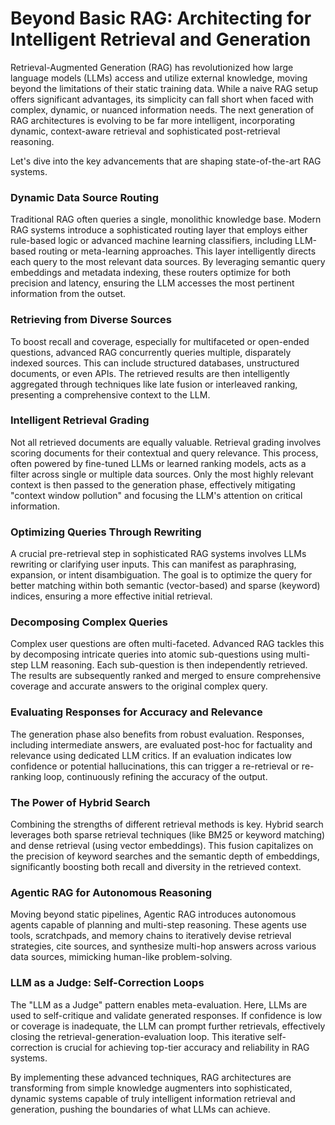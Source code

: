 # Beyond Basic RAG: Architecting for Intelligent Retrieval and Generation

Retrieval-Augmented Generation (RAG) has revolutionized how large language models (LLMs) access and utilize external knowledge, moving beyond the limitations of their static training data. While a naive RAG setup offers significant advantages, its simplicity can fall short when faced with complex, dynamic, or nuanced information needs. The next generation of RAG architectures is evolving to be far more intelligent, incorporating dynamic, context-aware retrieval and sophisticated post-retrieval reasoning.

Let's dive into the key advancements that are shaping state-of-the-art RAG systems.

### Dynamic Data Source Routing

Traditional RAG often queries a single, monolithic knowledge base. Modern RAG systems introduce a sophisticated routing layer that employs either rule-based logic or advanced machine learning classifiers, including LLM-based routing or meta-learning approaches. This layer intelligently directs each query to the most relevant data sources. By leveraging semantic query embeddings and metadata indexing, these routers optimize for both precision and latency, ensuring the LLM accesses the most pertinent information from the outset.

### Retrieving from Diverse Sources

To boost recall and coverage, especially for multifaceted or open-ended questions, advanced RAG concurrently queries multiple, disparately indexed sources. This can include structured databases, unstructured documents, or even APIs. The retrieved results are then intelligently aggregated through techniques like late fusion or interleaved ranking, presenting a comprehensive context to the LLM.

### Intelligent Retrieval Grading

Not all retrieved documents are equally valuable. Retrieval grading involves scoring documents for their contextual and query relevance. This process, often powered by fine-tuned LLMs or learned ranking models, acts as a filter across single or multiple data sources. Only the most highly relevant context is then passed to the generation phase, effectively mitigating "context window pollution" and focusing the LLM's attention on critical information.

### Optimizing Queries Through Rewriting

A crucial pre-retrieval step in sophisticated RAG systems involves LLMs rewriting or clarifying user inputs. This can manifest as paraphrasing, expansion, or intent disambiguation. The goal is to optimize the query for better matching within both semantic (vector-based) and sparse (keyword) indices, ensuring a more effective initial retrieval.

### Decomposing Complex Queries

Complex user questions are often multi-faceted. Advanced RAG tackles this by decomposing intricate queries into atomic sub-questions using multi-step LLM reasoning. Each sub-question is then independently retrieved. The results are subsequently ranked and merged to ensure comprehensive coverage and accurate answers to the original complex query.

### Evaluating Responses for Accuracy and Relevance

The generation phase also benefits from robust evaluation. Responses, including intermediate answers, are evaluated post-hoc for factuality and relevance using dedicated LLM critics. If an evaluation indicates low confidence or potential hallucinations, this can trigger a re-retrieval or re-ranking loop, continuously refining the accuracy of the output.

### The Power of Hybrid Search

Combining the strengths of different retrieval methods is key. Hybrid search leverages both sparse retrieval techniques (like BM25 or keyword matching) and dense retrieval (using vector embeddings). This fusion capitalizes on the precision of keyword searches and the semantic depth of embeddings, significantly boosting both recall and diversity in the retrieved context.

### Agentic RAG for Autonomous Reasoning

Moving beyond static pipelines, Agentic RAG introduces autonomous agents capable of planning and multi-step reasoning. These agents use tools, scratchpads, and memory chains to iteratively devise retrieval strategies, cite sources, and synthesize multi-hop answers across various data sources, mimicking human-like problem-solving.

### LLM as a Judge: Self-Correction Loops

The "LLM as a Judge" pattern enables meta-evaluation. Here, LLMs are used to self-critique and validate generated responses. If confidence is low or coverage is inadequate, the LLM can prompt further retrievals, effectively closing the retrieval-generation-evaluation loop. This iterative self-correction is crucial for achieving top-tier accuracy and reliability in RAG systems.

By implementing these advanced techniques, RAG architectures are transforming from simple knowledge augmenters into sophisticated, dynamic systems capable of truly intelligent information retrieval and generation, pushing the boundaries of what LLMs can achieve.



